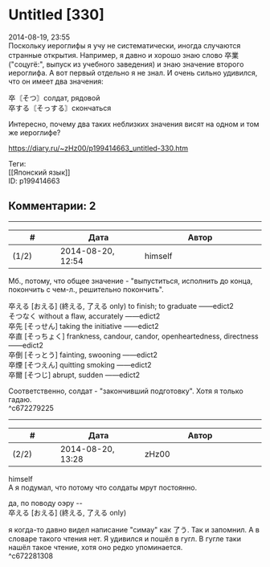 Untitled [330]
==============

  
2014-08-19, 23:55  
 Поскольку иероглифы я учу не систематически, иногда случаются странные открытия. Например, я давно и хорошо знаю слово 卒業 ("соцугё:", выпуск из учебного заведения) и знаю значение второго иероглифа. А вот первый отдельно я не знал. И очень сильно удивился, что он имеет два значения:   
   
 卒〘そつ〙солдат, рядовой   
 卒する〘そっする〙скончаться   
   
 Интересно, почему два таких неблизких значения висят на одном и том же иероглифе?   
  
<https://diary.ru/~zHz00/p199414663_untitled-330.htm>  
  
Теги:  
[[Японский язык]]  
ID: p199414663  


Комментарии: 2
--------------

  


---



|         #         |              Дата              |                     Автор                     |           ID           |
| --- | --- | --- | --- |
| (1/2) | 2014-08-20, 12:54 | himself | c672279225 |

  
 Мб., потому, что общее значение - "выпуститься, исполнить до конца, покончить с чем-л., решительно покончить".   
   
 卒える [おえる] (終える, 了える only) to finish; to graduate ——edict2   
 そつなく without a flaw, accurately ——edict2   
 卒先 [そっせん] taking the initiative ——edict2   
 卒直 [そっちょく] frankness, candour, candor, openheartedness, directness ——edict2   
 卒倒 [そっとう] fainting, swooning ——edict2   
 卒煙 [そつえん] quitting smoking ——edict2   
 卒爾 [そつじ] abrupt, sudden ——edict2   
   
 Соответственно, солдат - "закончивший подготовку". Хотя я только гадаю.   
 ^c672279225

---



|         #         |              Дата              |                     Автор                     |           ID           |
| --- | --- | --- | --- |
| (2/2) | 2014-08-20, 13:28 | zHz00 | c672281308 |

  
 himself   
 А я подумал, что потому что солдаты мрут постоянно.   
   
 да, по поводу оэру --   
 卒える [おえる] (終える, 了える only)   
   
 я когда-то давно видел написание "симау" как 了う. Так и запомнил. А в словаре такого чтения нет. Я удивился и пошёл в гугл. В гугле таки нашёл такое чтение, хотя оно редко упоминается.   
 ^c672281308